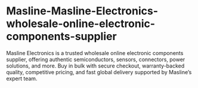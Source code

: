 # Masline-Masline-Electronics-wholesale-online-electronic-components-supplier
Masline Electronics is a trusted wholesale online electronic components supplier, offering authentic semiconductors, sensors, connectors, power solutions, and more. Buy in bulk with secure checkout, warranty-backed quality, competitive pricing, and fast global delivery supported by Masline’s expert team.
